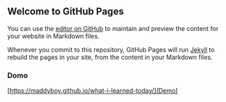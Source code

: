 ## Welcome to GitHub Pages

You can use the [editor on GitHub](https://github.com/maddyBoy/what-i-learned-today/edit/master/README.md) to maintain and preview the content for your website in Markdown files.

Whenever you commit to this repository, GitHub Pages will run [Jekyll](https://jekyllrb.com/) to rebuild the pages in your site, from the content in your Markdown files.

### Domo

[https://maddyboy.github.io/what-i-learned-today/](Demo)
